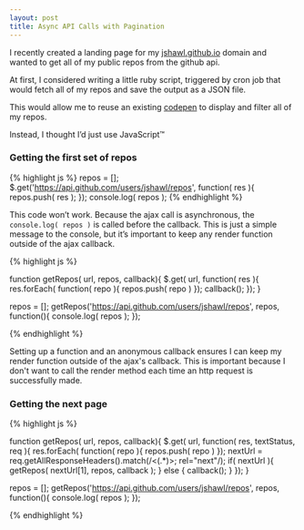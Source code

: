 ```yaml
---
layout: post
title: Async API Calls with Pagination
---
```


I recently created a landing page for my [jshawl.github.io](http://jshawl.github.io/) domain
and wanted to get all of my public repos from the github api.

At first, I considered writing a little ruby script, triggered by cron job that would
fetch all of my repos and save the output as a JSON file.

This would allow me to reuse an existing [codepen](http://codepen.io/jshawl/pen/fvAmk) to display
and filter all of my repos.

Instead, I thought I’d just use JavaScript&trade;

### Getting the first set of repos

{% highlight js %}
repos = [];
$.get('https://api.github.com/users/jshawl/repos', function( res ){
  repos.push( res );
});
console.log( repos );
{% endhighlight %}

This code won’t work. Because the ajax call is asynchronous, the `console.log( repos )` is
called before the callback. This is just a simple message to the console, but it’s important
to keep any render function outside of the ajax callback.

{% highlight js %}

function getRepos( url, repos, callback){
  $.get( url, function( res ){
    res.forEach( function( repo ){
      repos.push( repo )
    });
    callback();
  });
}

repos = [];
getRepos('https://api.github.com/users/jshawl/repos', repos, function(){
  console.log( repos );
}); 

{% endhighlight %}

Setting up a function and an anonymous callback ensures I can keep my render function outside of the ajax's callback.
This is important because I don't want to call the render method each time an http request is successfully made.

### Getting the next page

{% highlight js %}

function getRepos( url, repos, callback){
  $.get( url, function( res, textStatus, req ){
    res.forEach( function( repo ){
      repos.push( repo )
    });
    nextUrl = req.getAllResponseHeaders().match(/<(.*)>; rel="next"/);
    if( nextUrl ){
      getRepos( nextUrl[1], repos, callback );
    } else {
      callback();
    }
  });
}

repos = [];
getRepos('https://api.github.com/users/jshawl/repos', repos, function(){
  console.log( repos );
}); 

{% endhighlight %}


